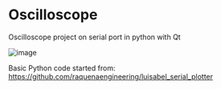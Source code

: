 # Oscilloscope
 Oscilloscope project on serial port in python with Qt

![image](https://github.com/DominikZurawski/Oscilloscope/assets/38438473/a28bde3b-32a2-446b-a1a4-fcf77d1e3049)


 Basic Python code started from: https://github.com/raquenaengineering/luisabel_serial_plotter
